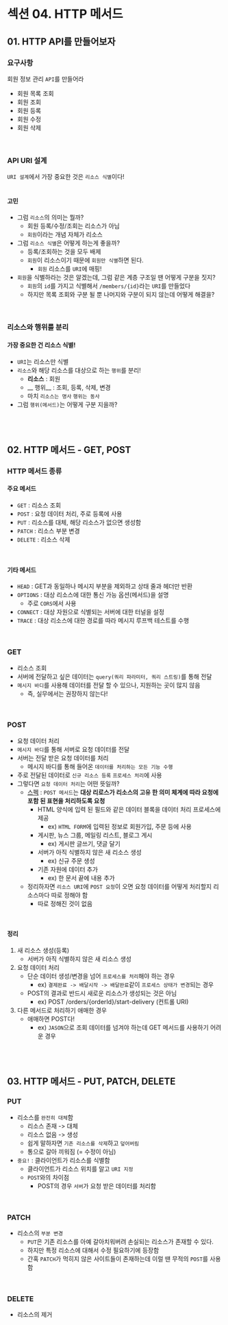 # 섹션 04. HTTP 메서드
## 01. HTTP API를 만들어보자
### 요구사항 
회원 정보 관리 `API`를 만들어라
- 회원 목록 조회
- 회원 조회
- 회원 등록
- 회원 수정
- 회원 삭제  
<br/>

### API URI 설계
`URI 설계`에서 가장 중요한 것은 `리소스 식별`이다!  
<br/>

#### 고민 
- 그럼 `리소스`의 의미는 뭘까?
	- 회원 등록/수정/조회는 리소스가 아님
	- `회원`이라는 개념 자체가 리소스
- 그럼 `리소스 식별`은 어떻게 하는게 좋을까?
	- 등록/조회하는 것을 모두 배제
	- `회원`이 리소스이기 때문에 `회원만 식별`하면 된다.
		- `회원` 리소스를 `URI`에 매핑!
- `회원`을 식별하라는 것은 알겠는데, 그럼 같은 계층 구조일 땐 어떻게 구분을 짓지?
	- `회원`의 `id`를 가지고 식별해서 `/members/{id}`라는 `URI`를 만들었다
	- 하지만 목록 조회와 구분 될 뿐 나머지와 구분이 되지 않는데 어떻게 해결을?  
<br/>

### 리소스와 행위를 분리
#### 가장 중요한 건 리소스 식별!
- `URI`는 리소스만 식별
- `리소스`와 해당 리소스를 대상으로 하는 `행위`를 분리!
	- __리소스__ : 회원
	- __ 행위__ : 조회, 등록, 삭제, 변경
	- 마치 `리소스는 명사` `행위는 동사`
- 그럼 `행위(메서드)`는 어떻게 구분 지을까?  
<br/><br/><br/>

## 02. HTTP 메서드 - GET, POST
### HTTP 메서드 종류
####  주요 메서드
- `GET` : 리소스 조회
- `POST` : 요청 데이터 처리, 주로 등록에 사용
- `PUT` : 리소스를 대체, 해당 리소스가 없으면 생성함
- `PATCH` : 리소스 부분 변경
- `DELETE` : 리소스 삭제  
<br/>

#### 기타 메서드
- `HEAD` : GET과 동일하나 메시지 부분을 제외하고 상태 줄과 헤더만 반환
- `OPTIONS` : 대상 리소스에 대한 통신 가능 옵션(메서드)을 설명
	- 주로 `CORS`에서 사용
- `CONNECT` : 대상 자원으로 식별되는 서버에 대한 터널을 설정
- `TRACE` : 대상 리소스에 대한 경로를 따라 메시지 루프백 테스트를 수행  
<br/>

### GET
- 리소스 조회
- 서버에 전달하고 싶은 데이터는 `query(쿼리 파라미터, 쿼리 스트링)`를 통해 전달
- `메시지 바디`를 사용해 데이터를 전달 할 수 있으나, 지원하는 곳이 많지 않음
	- 즉, 실무에서는 권장하지 않는다!  
<br/>

### POST
- 요청 데이터 처리
- `메시지 바디`를 통해 서버로 요청 데이터를 전달
- 서버는 전달 받은 요청 데이터를 처리
	- 메시지 바디를 통해 들어온 `데이터를 처리하는 모든 기능 수행`
- 주로 전달된 데이터로 `신규 리소스 등록` `프로세스 처리`에 사용
- 그렇다면 `요청 데이터 처리`는 어떤 뜻일까?
	- [스펙](https://tools.ietf.org/html/rfc7231#section-4.3.3) : `POST 메서드`는 __대상 리로스가 리소스의 고유 한 의미 체계에 따라 요청에 포함 된 표현을 처리하도록 요청__
		- HTML 양식에 입력 된 필드와 같은 데이터 블록을 데이터 처리 프로세스에 제공
			- ex) `HTML FORM`에 입력된 정보로 회원가입, 주문 등에 사용
		- 게시판, 뉴스 그룹, 메일링 리스트, 블로그 게시
			- ex) 게시판 글쓰기, 댓글 달기
		- 서버가 아직 식별하지 않은 새 리소스 생성
			- ex) 신규 주문 생성
		- 기존 자원에 데이터 추가
			- ex) 한 문서 끝에 내용 추가
	- 정리하자면 `리소스 URI`에 `POST 요청`이 오면 요청 데이터를 어떻게 처리할지 리소스마다 따로 정해야 함
		- 따로 정해진 것이 없음  
<br/>

#### 정리
1. 새 리소스 생성(등록)
	- 서버가 아직 식별하지 않은 새 리소스 생성
2. 요청 데이터 처리
	- 단순 데이터 생성/변경을 넘어 `프로세스를 처리`해야 하는 경우
		- ex) `결제완료 -> 배달시작 -> 배달완료`같이 `프로세스 상태가 변경`되는 경우
	- POST의 결과로 반드시 새로운 리소스가 생성되는 것은 아님
		- ex)  POST /orders/{orderId}/start-delivery (컨트롤 URI)
3. 다른 메서드로 처리하기 애매한 경우
	- 애매하면 POST다!
		- ex) `JASON`으로 조회 데이터를 넘겨야 하는데 GET 메서드를 사용하기 어려운 경우  
<br/><br/><br/>

## 03. HTTP 메서드 - PUT, PATCH, DELETE
### PUT
- 리소스를 `완전히 대체`함
	- 리소스 존재 -> 대체
	- 리소스 없음 -> 생성
	- 쉽게 말하자면 `기존 리소스를 삭제`하고 `덮어버림`
	- 통으로 갈아 끼워짐 (= 수정이 아님)
- `중요!` : 클라이언트가 리소스를 식별함
	- 클라이언트가 리소스 위치를 알고 `URI 지정`
	- `POST`와의 차이점
		- POST의 경우 `서버`가 요청 받은 데이터를 처리함  
<br/>

### PATCH
- 리소스의 `부분 변경`
	- `PUT`은 기존 리소스를 아예 갈아치워버려 손실되는 리소스가 존재할 수 있다.
	- 하지만 특정 리소스에 대해서 수정 필요하기에 등장함
	- 간혹 `PATCH`가 먹히지 않은 사이트들이 존재하는데 이럴 땐 무적의 `POST`를 사용함
<br/>

### DELETE
- 리소스의 제거